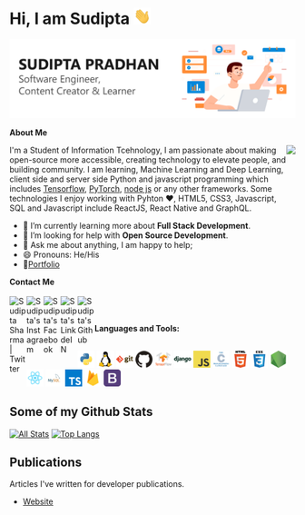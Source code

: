 # Hi, I am Sudipta <img src="https://raw.githubusercontent.com/ABSphreak/ABSphreak/master/gifs/Hi.gif" width="30px" style="max-width:100%;"></h1>

<img src="./assets/banner.png" alt="Sudipta Pradhan - software engineer, content creator and Learner alongside a cartoon illustration">

**About Me**

<img src="https://media.giphy.com/media/xonOzxf2M8hNu/giphy.gif" align="right" height="150">

I'm a Student of Information Tcehnology, I am passionate about making open-source more accessible, creating technology to elevate people, and building community. I am learning, Machine Learning and Deep Learning, client side and server side Python and javascript programming which includes [Tensorflow](https://www.tensorflow.org/), [PyTorch](https://pytorch.org/), [node js](https://nodejs.org/) or any other frameworks. Some technologies I enjoy working with Pyhton ❤, HTML5, CSS3, Javascript, SQL and Javascript include ReactJS, React Native and GraphQL.

- 🌱 I’m currently learning more about <b>Full Stack Development</b>.
- 🤔 I’m looking for help with <b>Open Source Development</b>.
- 💬 Ask me about anything, I am happy to help;
- 😄 Pronouns: He/His
- 📝[Portfolio](https://www.sudiptapradhan.digital/p/about.html)

**Contact Me**
</br>
</br>
<a href="https://twitter.com/SudiptaPradha20">
<img align="left" alt="Sudipta Sharma | Twitter" width="30px" src="https://cdn.jsdelivr.net/npm/simple-icons@v3/icons/twitter.svg" />
</a>
<a href="https://www.instagram.com/_dustusp_/">
<img align="left" alt="Sudipta's Instagram" width="30px" src="https://cdn.jsdelivr.net/npm/simple-icons@v3/icons/instagram.svg" />
</a>
<a href="https://www.facebook.com/dustu95">
<img align="left" alt="Sudipta's Facebook" width="30px" src="https://cdn.jsdelivr.net/npm/simple-icons@v3/icons/facebook.svg" />
</a>
<a href="https://www.linkedin.com/in/sudipta-pradhan-230817174/">
<img align="left" alt="Sudipta's LinkdeIN" width="30px" src="https://cdn.jsdelivr.net/npm/simple-icons@v3/icons/linkedin.svg" />
</a>
<a href="https://github.com/sudipta9">
<img align="left" alt="Sudipta's Github" width="30px" src="https://cdn.jsdelivr.net/npm/simple-icons@3.0.1/icons/github.svg" />
</a>
</br>
</br>

**Languages and Tools:**
</br>
</br>

<code><img height="30" src="https://raw.githubusercontent.com/github/explore/80688e429a7d4ef2fca1e82350fe8e3517d3494d/topics/python/python.png"></code>
<code><img height="30" src="https://raw.githubusercontent.com/github/explore/80688e429a7d4ef2fca1e82350fe8e3517d3494d/topics/linux/linux.png"></code>
<code><img height="30" src="https://raw.githubusercontent.com/github/explore/80688e429a7d4ef2fca1e82350fe8e3517d3494d/topics/git/git.png"></code>
<code><img height="30" src="https://raw.githubusercontent.com/github/explore/89bdd9644f44d1b12180fd512b95574fe4c54617/topics/github-api/github-api.png"></code>
<code><img height="30" src="https://raw.githubusercontent.com/github/explore/80688e429a7d4ef2fca1e82350fe8e3517d3494d/topics/tensorflow/tensorflow.png"></code>
<code><img height="30" src="https://raw.githubusercontent.com/github/explore/80688e429a7d4ef2fca1e82350fe8e3517d3494d/topics/django/django.png"></code>
<code><img height="30" src="https://raw.githubusercontent.com/github/explore/80688e429a7d4ef2fca1e82350fe8e3517d3494d/topics/javascript/javascript.png"></code>
<code><img height="30" src="https://raw.githubusercontent.com/github/explore/80688e429a7d4ef2fca1e82350fe8e3517d3494d/topics/c/c.png"></code>
<code><img height="30" src="https://raw.githubusercontent.com/github/explore/80688e429a7d4ef2fca1e82350fe8e3517d3494d/topics/html/html.png"></code>
<code><img height="30" src="https://raw.githubusercontent.com/github/explore/80688e429a7d4ef2fca1e82350fe8e3517d3494d/topics/css/css.png"></code>
<code><img height="30" src="https://raw.githubusercontent.com/github/explore/80688e429a7d4ef2fca1e82350fe8e3517d3494d/topics/nodejs/nodejs.png"></code>
<code><img height="30" src="https://raw.githubusercontent.com/github/explore/80688e429a7d4ef2fca1e82350fe8e3517d3494d/topics/react/react.png"></code>
<code><img height="30" src="https://raw.githubusercontent.com/github/explore/80688e429a7d4ef2fca1e82350fe8e3517d3494d/topics/mysql/mysql.png"></code>
<code><img height="30" src="https://raw.githubusercontent.com/github/explore/80688e429a7d4ef2fca1e82350fe8e3517d3494d/topics/typescript/typescript.png"></code>
<code><img height="30" src="https://raw.githubusercontent.com/github/explore/80688e429a7d4ef2fca1e82350fe8e3517d3494d/topics/firebase/firebase.png"></code>
<code><img height="30" src="https://raw.githubusercontent.com/github/explore/80688e429a7d4ef2fca1e82350fe8e3517d3494d/topics/bootstrap/bootstrap.png"></code>

## Some of my Github Stats

[![All Stats](https://github-readme-stats-axpwmfcg3.vercel.app/api?username=sudipta9&show_icons=true&include_all_commits=true&count_private=true&hide=contribs)](https://github.com/tkssharma)
[![Top Langs](https://github-readme-stats-axpwmfcg3.vercel.app/api/top-langs/?username=sudipta9&layout=compact)](https://github.com/tkssharma)

## Publications

Articles I've written for developer publications.

- [Website](https://www.sudiptapradhan.digital)
